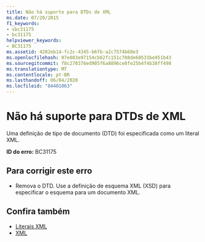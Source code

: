 ```yaml
---
title: Não há suporte para DTDs de XML
ms.date: 07/20/2015
f1_keywords:
- vbc31175
- bc31175
helpviewer_keywords:
- BC31175
ms.assetid: 4202eb14-fc2c-4345-b6fb-a2c7574b60e3
ms.openlocfilehash: 07e083e97154cb62fc151c708de60533be951b43
ms.sourcegitcommit: f8c270376ed905f6a8896ce0fe25b4f4b38ff498
ms.translationtype: MT
ms.contentlocale: pt-BR
ms.lasthandoff: 06/04/2020
ms.locfileid: "84401063"
---
```

# <a name="xml-dtds-are-not-supported"></a>Não há suporte para DTDs de XML
Uma definição de tipo de documento (DTD) foi especificada como um literal XML.  
  
 **ID do erro:** BC31175  
  
## <a name="to-correct-this-error"></a>Para corrigir este erro  
  
- Remova o DTD. Use a definição de esquema XML (XSD) para especificar o esquema para um documento XML.  
  
## <a name="see-also"></a>Confira também

- [Literais XML](../language-reference/xml-literals/index.md)
- [XML](../programming-guide/language-features/xml/index.md)
